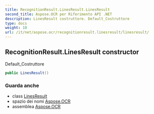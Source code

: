 ```yaml
---
title: RecognitionResult.LinesResult.LinesResult
second_title: Aspose.OCR per Riferimento API .NET
description: LinesResult costruttore. Default_Costruttore
type: docs
weight: 10
url: /it/net/aspose.ocr/recognitionresult.linesresult/linesresult/
---
```

## RecognitionResult.LinesResult constructor

Default_Costruttore

```csharp
public LinesResult()
```

### Guarda anche

* class [LinesResult](../)
* spazio dei nomi [Aspose.OCR](../../recognitionresult.linesresult/)
* assemblea [Aspose.OCR](../../../)


